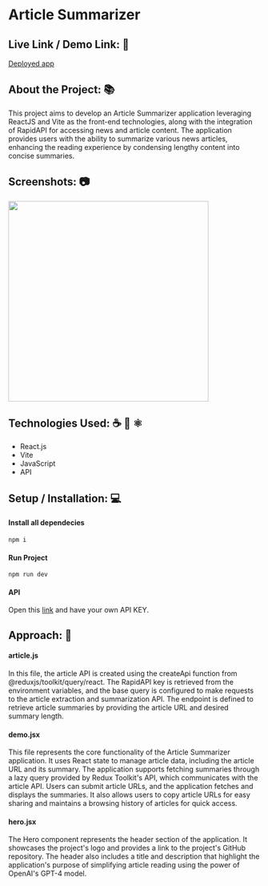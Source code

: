 # Article Summarizer

## Live Link / Demo Link: 🔗
[Deployed app]([https://article-summarizer-ai.vercel.app/](https://article-summarizer-agb48apm9-alibinauanov.vercel.app/))

## About the Project: 📚
This project aims to develop an Article Summarizer application leveraging ReactJS and 
Vite as the front-end technologies, along with the integration of RapidAPI for accessing 
news and article content. The application provides users with the ability to summarize 
various news articles, enhancing the reading experience by condensing lengthy content into concise summaries.

## Screenshots: 📷
<img src="https://github.com/alibinauanov/article-summarizer-ai/blob/main/sumz.gif" width="400" height="400">

## Technologies Used: ☕️ 🐍 ⚛️
* React.js
* Vite
* JavaScript
* API

## Setup / Installation: 💻
#### Install all dependecies
```npm i```

#### Run Project
```npm run dev```

#### API
Open this [link](https://rapidapi.com/restyler/api/article-extractor-and-summarizer) and have your own API KEY.</br>

## Approach: 🚶
#### article.js
In this file, the article API is created using the createApi function from @reduxjs/toolkit/query/react. 
The RapidAPI key is retrieved from the environment variables, and the base query is configured to make 
requests to the article extraction and summarization API. The endpoint is defined to retrieve article 
summaries by providing the article URL and desired summary length.

#### demo.jsx
This file represents the core functionality of the Article Summarizer application. It uses React state 
to manage article data, including the article URL and its summary. The application supports fetching 
summaries through a lazy query provided by Redux Toolkit's API, which communicates with the article API. 
Users can submit article URLs, and the application fetches and displays the summaries. It also allows users 
to copy article URLs for easy sharing and maintains a browsing history of articles for quick access.

#### hero.jsx
The Hero component represents the header section of the application. It showcases the project's logo 
and provides a link to the project's GitHub repository. The header also includes a title and description 
that highlight the application's purpose of simplifying article reading using the power of OpenAI's GPT-4 model.
